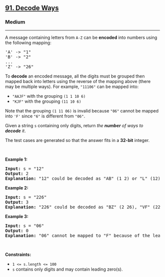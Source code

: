 <h2><a href="https://leetcode.com/problems/decode-ways/">91. Decode Ways</a></h2><h3>Medium</h3><hr><div style="user-select: auto;"><p style="user-select: auto;">A message containing letters from <code style="user-select: auto;">A-Z</code> can be <strong style="user-select: auto;">encoded</strong> into numbers using the following mapping:</p>

<pre style="user-select: auto;">'A' -&gt; "1"
'B' -&gt; "2"
...
'Z' -&gt; "26"
</pre>

<p style="user-select: auto;">To <strong style="user-select: auto;">decode</strong> an encoded message, all the digits must be grouped then mapped back into letters using the reverse of the mapping above (there may be multiple ways). For example, <code style="user-select: auto;">"11106"</code> can be mapped into:</p>

<ul style="user-select: auto;">
	<li style="user-select: auto;"><code style="user-select: auto;">"AAJF"</code> with the grouping <code style="user-select: auto;">(1 1 10 6)</code></li>
	<li style="user-select: auto;"><code style="user-select: auto;">"KJF"</code> with the grouping <code style="user-select: auto;">(11 10 6)</code></li>
</ul>

<p style="user-select: auto;">Note that the grouping <code style="user-select: auto;">(1 11 06)</code> is invalid because <code style="user-select: auto;">"06"</code> cannot be mapped into <code style="user-select: auto;">'F'</code> since <code style="user-select: auto;">"6"</code> is different from <code style="user-select: auto;">"06"</code>.</p>

<p style="user-select: auto;">Given a string <code style="user-select: auto;">s</code> containing only digits, return <em style="user-select: auto;">the <strong style="user-select: auto;">number</strong> of ways to <strong style="user-select: auto;">decode</strong> it</em>.</p>

<p style="user-select: auto;">The test cases are generated so that the answer fits in a <strong style="user-select: auto;">32-bit</strong> integer.</p>

<p style="user-select: auto;">&nbsp;</p>
<p style="user-select: auto;"><strong style="user-select: auto;">Example 1:</strong></p>

<pre style="user-select: auto;"><strong style="user-select: auto;">Input:</strong> s = "12"
<strong style="user-select: auto;">Output:</strong> 2
<strong style="user-select: auto;">Explanation:</strong> "12" could be decoded as "AB" (1 2) or "L" (12).
</pre>

<p style="user-select: auto;"><strong style="user-select: auto;">Example 2:</strong></p>

<pre style="user-select: auto;"><strong style="user-select: auto;">Input:</strong> s = "226"
<strong style="user-select: auto;">Output:</strong> 3
<strong style="user-select: auto;">Explanation:</strong> "226" could be decoded as "BZ" (2 26), "VF" (22 6), or "BBF" (2 2 6).
</pre>

<p style="user-select: auto;"><strong style="user-select: auto;">Example 3:</strong></p>

<pre style="user-select: auto;"><strong style="user-select: auto;">Input:</strong> s = "06"
<strong style="user-select: auto;">Output:</strong> 0
<strong style="user-select: auto;">Explanation:</strong> "06" cannot be mapped to "F" because of the leading zero ("6" is different from "06").
</pre>

<p style="user-select: auto;">&nbsp;</p>
<p style="user-select: auto;"><strong style="user-select: auto;">Constraints:</strong></p>

<ul style="user-select: auto;">
	<li style="user-select: auto;"><code style="user-select: auto;">1 &lt;= s.length &lt;= 100</code></li>
	<li style="user-select: auto;"><code style="user-select: auto;">s</code> contains only digits and may contain leading zero(s).</li>
</ul>
</div>